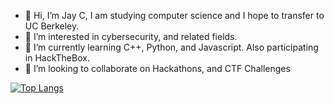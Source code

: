- 👋 Hi, I’m Jay C, I am studying computer science and I hope to transfer to UC Berkeley.
- 👀 I’m interested in cybersecurity, and related fields.
- 🌱 I’m currently learning C++, Python, and Javascript. Also participating in HackTheBox.
- 💞️ I’m looking to collaborate on Hackathons, and CTF Challenges

[![Top Langs](https://github-readme-stats.vercel.app/api/top-langs/?username=anuraghazra)](https://github.com/anuraghazra/github-readme-stats)

